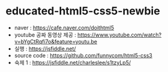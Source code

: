 # educated-html5-css5-newbie
- naver : https://cafe.naver.com/doithtml5
- youtube 공짜 동영상 제공 : https://www.youtube.com/watch?v=bYgCtRqfi7o&feature=youtu.be
- 실행 : https://jsfiddle.net/
- source code : https://github.com/funnycom/html5-css3
- 숙제 1 : https://jsfiddle.net/charleslee/s1tzyLp5/

# 
